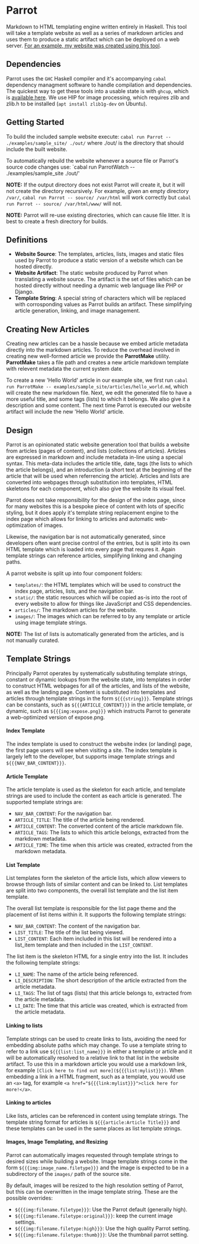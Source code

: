 # Parrot

Markdown to HTML templating engine written entirely in Haskell. This tool
will take a template website as well as a series of markdown articles and uses them to produce
a static artifact which can be deployed on a web server. [For an example, my website was created using this tool](https://parsed.dev).

## Dependencies

Parrot uses the `GHC` Haskell compiler and it's accompanying `cabal` dependency managment software to handle compilation and dependencies. The quickest way to get these tools into a usable state is with `ghcup`, which is [available here](https://www.haskell.org/ghcup/). We use HIP for image processing, which requires zlib and zlib.h to be installed (`apt install zlib1g-dev` on Ubuntu).

## Getting Started

To build the included sample website execute: `cabal run Parrot -- ./examples/sample_site/ ./out/` where ./out/ is the directory that should include the built website.

To automatically rebuild the website whenever a source file or Parrot's source code changes use: `cabal run ParrotWatch -- ./examples/sample_site ./out/'

__NOTE:__ If the output directory does not exist Parrot will create it, but it will not create the directory recursively. For example, given an empty directory `/var/`, `cabal run Parrot -- source/ /var/html` will work correctly but `cabal run Parrot -- source/ /var/html/www/` will not.

__NOTE:__ Parrot will re-use existing directories, which can cause file litter. It is best to create a fresh directory for builds.

## Definitions

- __Website Source__: The templates, articles, lists, images and static files used by Parrot to produce a static version of a website which can be hosted directly.
- __Website Artifact__: The static website produced by Parrot when translating a website source. The artifact is the set of files which can be hosted directly without needing a dynamic web language like PHP or Django.
- __Template String__: A special string of characters which will be replaced with corrosponding values as Parrot builds an artifact. These simplifying article generation, linking, and image management.

## Creating New Articles

Creating new articles can be a hassle because we embed article metadata
directly into the markdown articles. To reduce the overhead involved
in creating new well-formed article we provide the __ParrotMake__
utility. __ParrotMake__ takes a file path and creates a new article markdown
template with relevent metadata the current system date.

To create a new 'Hello World' article in our example site, we first run `cabal run ParrotMake -- examples/sample_site/articles/hello_world.md`, which will create the new markdown file. Next, we edit the generated file to have a more useful title, and some tags (lists) to which it belongs. We also give it a description and some content. The next time Parrot is executed our website artifact will include the new 'Hello World' article.

## Design

Parrot is an opinionated static website generation tool that builds a website
from articles (pages of content), and lists (collections of articles). Articles
are expressed in markdown and include metadata in-line using a special
syntax. This meta-data includes the article title, date, tags (the lists to
which the article belongs), and an introduction (a short text at the beginning
of the article that will be used when referrencing the article). Articles
and lists are converted into webpages through substitution into templates,
HTML skeletons for each component, which also give the website its visual feel.

Parrot does not take responsibility for the design of the index page, since for
many websites this is a bespoke piece of content with lots of specific styling,
but it does apply it's template string replacement engine to the index page
which allows for linking to articles and automatic web-optimization of images.

Likewise, the navigation bar is not automatically generated, since developers
often want precise control of the entries, but is split into its own HTML
template which is loaded into every page that requres it. Again template
strings can reference articles, simplifying linking and changing paths.

A parrot website is split up into four component folders:
- `templates/`: the HTML templates which will be used to construct the index page, articles, lists, and the navigation bar.
- `static/`: the static resources which will be copied as-is into the root of every website to allow for things like JavaScript and CSS dependencies.
- `articles/`: The markdown articles for the website.
- `images/`: The images which can be referred to by any template or article using image template strings.

__NOTE:__ The list of lists is automatically generated from the articles, and
is not manually curated.

## Template Strings

Principally Parrot operates by systematically substituting template strings,
constant or dynamic lookups from the website state, into templates in order to
construct HTML webpages for all of the articles, and lists of the website, as
well as the landing page. Content is substituted into templates and articles
through template strings in the form `${{{string}}}`. Template strings can
be constants, such as `${{{ARTICLE_CONTENT}}}` in the article template, or
dynamic, such as `${{{img:expose.png}}}` which instructs Parrot to generate
a web-optimized version of expose.png.

#### Index Template

The index template is used to construct the website index (or landing)
page, the first page users will see when visiting a site. The index template
is largely left to the developer, but supports image template strings and
`${{{NAV_BAR_CONTENT}}}`.

#### Article Template

The article template is used as the skeleton for each article, and template strings are used to include the content as each article is generated. The supported template strings are:
- `NAV_BAR_CONTENT`: For the navigation bar.
- `ARTICLE_TITLE`: The title of the article being rendered.
- `ARTICLE_CONTENT`: The converted content of the article markdown file.
- `ARTICLE_TAGS`: The lists to which this article belongs, extracted from the markdown metadata.
- `ARTICLE_TIME`: The time when this article was created, extracted from the markdown metadata.

#### List Template

List templates form the skeleton of the article lists, which allow viewers to browse through lists of similar content and can be linked to. List templates are split into two components, the overall list template and the list item template.

The overall list template is responsible for the list page theme and the placement of list items within it. It supports the following template strings:
- `NAV_BAR_CONTENT`: The content of the navigation bar.
- `LIST_TITLE`: The title of the list being viewed.
- `LIST_CONTENT`: Each item included in this list will be rendered into a list_item template and then included in the `LIST_CONTENT`.

The list item is the skeleton HTML for a single entry into the list. It includes the following template strings:
- `LI_NAME`: The name of the article being referenced.
- `LI_DESCRIPTION`: The short description of the article extracted from the article metadata.
- `LI_TAGS`: The list of tags (lists) that this article belongs to, extracted from the article metadata.
- `LI_DATE`: The time that this article was created, which is extracted from the article metadata.

#### Linking to lists

Template strings can be used to create links to lists, avoiding the need
for embedding absolute paths which may change. To use a template string to
refer to a link use `${{{list:list_name}}}` in either a template or article
and it will be automatically resolved to a relative link to that list in the
website artifact. To use this in a markdown article you would use a markdown
link, for example `[Click here to find out more](${{{list:mylist}}})`. When
embedding a link in a HTML fragment, such as a template, you would use an
`<a>` tag, for example `<a href="${{{link:mylist}}}">click here for more!</a>`.

#### Linking to articles

Like lists, articles can be referenced in content using template strings. The
template string format for articles is `${{{article:Article Title}}}` and
these templates can be used in the same places as list template strings.

#### Images, Image Templating, and Resizing

Parrot can automatically images requested through template strings to desired sizes while building a website. Image template strings come in the form `${{{img:image_name.filetype}}}` and the image is expected to be in a subdirectory of the `images/` path of the source site.

By default, images will be resized to the high resolution setting of Parrot, but this can be overwritten in the image template string. These are the possible overrides:
- `${{{img:filename.filetype}}}`: Use the Parrot default (generally high).
- `${{{img:filename.filetype:original}}}`: keep the current image settings.
- `${{{img:filename.filetype:high}}}`: Use the high quality Parrot setting.
- `${{{img:filename.filetype:thumb}}}`: Use the thumbnail parrot setting.
